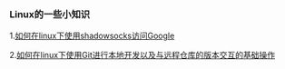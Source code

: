 ### Linux的一些小知识

1.[如何在linux下使用shadowsocks访问Google](https://github.com/Bupt-dzh/Linux/blob/master/shadowsocks.md)

2.[如何在linux下使用Git进行本地开发以及与远程仓库的版本交互的基础操作](https://github.com/Bupt-dzh/Linux/blob/master/Git.md)
